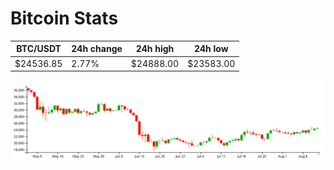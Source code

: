 # Bitcoin Stats

BTC/USDT|24h change|24h high|24h low|
|---|---|---|---|
|$24536.85|2.77%|$24888.00|$23583.00|

<img src="./chart.svg">
